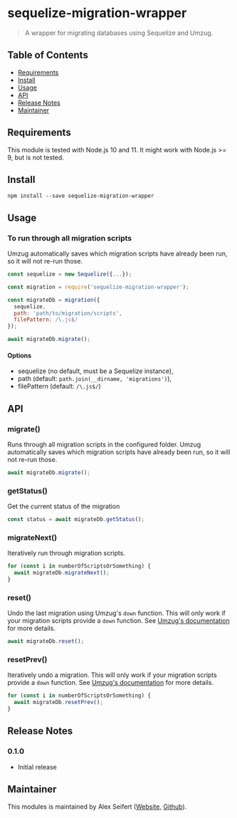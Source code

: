 # sequelize-migration-wrapper

> A wrapper for migrating databases using Sequelize and Umzug.


## Table of Contents

- <a href="#requirements">Requirements</a>
- <a href="#install">Install</a>
- <a href="#usage">Usage</a>
- <a href="#api">API</a>
- <a href="#release-notes">Release Notes</a>
- <a href="#maintainer">Maintainer</a>


## Requirements

This module is tested with Node.js 10 and 11. It might work with Node.js >= 9, but is not tested.


## Install

```
npm install --save sequelize-migration-wrapper
```

## Usage

### To run through all migration scripts

Umzug automatically saves which migration scripts have already been run, so it will not re-run those.

```js
const sequelize = new Sequelize({...});

const migration = require('sequelize-migration-wrapper');

const migrateDb = migration({
  sequelize,
  path: 'path/to/migration/scripts',
  filePattern: /\.js$/
});

await migrateDb.migrate();
```

#### Options

- sequelize (no default, must be a Sequelize instance),
- path (default: `path.join(__dirname, 'migrations')`),
- filePattern (default: `/\.js$/`)


## API

### migrate()

Runs through all migration scripts in the configured folder. Umzug automatically saves which migration scripts have already been run, so it will not re-run those.

```js
await migrateDb.migrate();
```

### getStatus()

Get the current status of the migration

```js
const status = await migrateDb.getStatus();
```

### migrateNext()

Iteratively run through migration scripts.

```js
for (const i in numberOfScriptsOrSomething) {
  await migrateDb.migrateNext();
}
```

### reset()

Undo the last migration using Umzug's `down` function. This will only work if your migration scripts provide a `down` function. See [Umzug's documentation](https://github.com/sequelize/umzug#migrations) for more details.

```js
await migrateDb.reset();
```

### resetPrev()

Iteratively undo a migration. This will only work if your migration scripts provide a `down` function. See [Umzug's documentation](https://github.com/sequelize/umzug#migrations) for more details.

```js
for (const i in numberOfScriptsOrSomething) {
  await migrateDb.resetPrev();
}
```


## Release Notes

### 0.1.0

- Initial release


## Maintainer

This modules is maintained by Alex Seifert ([Website](https://www.alexseifert.com), [Github](https://github.com/eiskalteschatten)).
